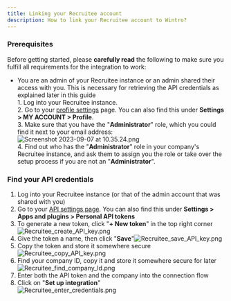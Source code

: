 ```yaml
---
title: Linking your Recruitee account
description: How to link your Recruitee account to Wintro?
---
```


### Prerequisites

Before getting started, please **carefully read** the following to make sure you fulfill all requirements for the integration to work:

*   You are an admin of your Recruitee instance or an admin shared their access with you. This is necessary for retrieving the API credentials as explained later in this guide  
    1\. Log into your Recruitee instance.  
    2\. Go to your [profile settings](https://app.recruitee.com/#/settings/profile/email_settings) page. You can also find this under **Settings > MY ACCOUNT > Profile**.  
    3\. Make sure that you have the "**Administrator**" role, which you could find it next to your email address:  
    ![Screenshot 2023-09-07 at 10.35.24.png](https://help.kombo.dev/hc/article_attachments/18368191959185)  
    4\. Find out who has the "**Administrator**" role in your company's Recruitee instance, and ask them to assign you the role or take over the setup process if you are not an "**Administrator**".

### Find your API credentials

1.  Log into your Recruitee instance (or that of the admin account that was shared with you)
2.  Go to your [API settings page](https://app.recruitee.com/#/settings/api_tokens). You can also find this under **Settings > Apps and plugins > Personal API tokens**
3.  To generate a new token, click "**\+ New token**" in the top right corner![Recruitee_create_API_key.png](https://help.kombo.dev/hc/article_attachments/14886356303505)
4.  Give the token a name, then click "**Save**"![Recruitee_save_API_key.png](https://help.kombo.dev/hc/article_attachments/14886356341137)
5.  Copy the token and store it somewhere secure![Recruitee_copy_API_key.png](https://help.kombo.dev/hc/article_attachments/14886356301457)
6.  Find your company ID, copy it and store it somewhere secure for later![Recruitee_find_company_Id.png](https://help.kombo.dev/hc/article_attachments/14886379544465)
7.  Enter both the API token and the company into the connection flow
8.  Click on "**Set up integration**"  
    ![Recruitee_enter_credentials.png](https://help.kombo.dev/hc/article_attachments/14886453171729)